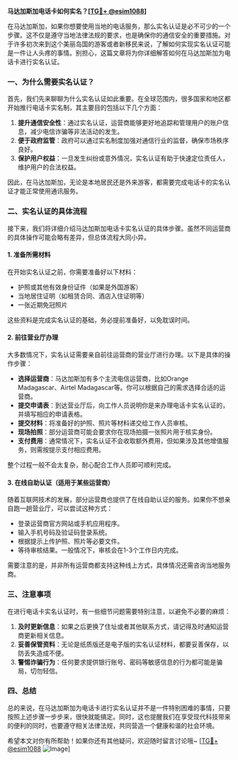 **马达加斯加电话卡如何实名？[[TG💪+ @esim1088](https://t.me/s/esim1088)]**

在马达加斯加，如果你想要使用当地的电话服务，那么实名认证是必不可少的一个步骤。这不仅是遵守当地法律法规的要求，也是确保你的通信安全的重要措施。对于许多初次来到这个美丽岛国的游客或者新移民来说，了解如何实现实名认证可能是一件让人头疼的事情。别担心，这篇文章将为你详细解答如何在马达加斯加为电话卡进行实名认证。

### 一、为什么需要实名认证？

首先，我们先来聊聊为什么实名认证如此重要。在全球范围内，很多国家和地区都开始推行电话卡实名制，其主要目的包括以下几个方面：

1. **提升通信安全性**：通过实名认证，运营商能够更好地追踪和管理用户的账户信息，减少电信诈骗等非法活动的发生。
2. **便于政府监管**：政府可以通过实名制度加强对通信行业的监督，确保市场秩序良好。
3. **保护用户权益**：一旦发生纠纷或意外情况，实名认证有助于快速定位责任人，维护用户的合法权益。

因此，在马达加斯加，无论是本地居民还是外来游客，都需要完成电话卡的实名认证才能正常使用通讯服务。

### 二、实名认证的具体流程

接下来，我们将详细介绍马达加斯加电话卡实名认证的具体步骤。虽然不同运营商的具体操作可能会略有差异，但总体流程大同小异。

#### 1. 准备所需材料

在开始实名认证之前，你需要准备好以下材料：
- 护照或其他有效身份证件（如果是外国游客）
- 当地居住证明（如租赁合同、酒店入住证明等）
- 一张近期免冠照片

这些资料是完成实名认证的基础，务必提前准备好，以免耽误时间。

#### 2. 前往营业厅办理

大多数情况下，实名认证需要亲自前往运营商的营业厅进行办理。以下是具体的操作步骤：

- **选择运营商**：马达加斯加有多个主流电信运营商，比如Orange Madagascar、Airtel Madagascar等。你可以根据自己的需求选择合适的运营商。
- **提交申请表**：到达营业厅后，向工作人员说明你是来办理电话卡实名认证的，并填写相应的申请表格。
- **提交材料**：将准备好的护照、照片等材料递交给工作人员审核。
- **现场拍照**：部分运营商可能会要求你在现场拍摄一张照片用于核实身份。
- **支付费用**：通常情况下，实名认证不会收取额外费用，但如果涉及其他增值服务，则需按提示支付相应费用。

整个过程一般不会太复杂，耐心配合工作人员即可顺利完成。

#### 3. 在线自助认证（适用于某些运营商）

随着互联网技术的发展，部分运营商也提供了在线自助认证的服务。如果你不想亲自跑一趟营业厅，可以尝试这种方式：

- 登录运营商官方网站或手机应用程序。
- 输入手机号码及验证码登录系统。
- 根据提示上传护照、照片等必要文件。
- 等待审核结果。一般情况下，审核会在1-3个工作日内完成。

需要注意的是，并非所有运营商都支持这种线上方式，具体情况还需咨询当地服务商。

### 三、注意事项

在进行电话卡实名认证时，有一些细节问题需要特别注意，以避免不必要的麻烦：

1. **及时更新信息**：如果之后更换了住址或者其他联系方式，请记得及时通知运营商更新相关信息。
2. **妥善保管资料**：无论是纸质版还是电子版的实名认证材料，都要妥善保存，以防丢失造成不便。
3. **警惕诈骗行为**：任何要求提供银行账号、密码等敏感信息的行为都可能是骗局，切勿轻信。

### 四、总结

总的来说，在马达加斯加为电话卡进行实名认证并不是一件特别困难的事情，只要按照上述步骤一步步来，很快就能搞定。同时，这也提醒我们在享受现代科技带来的便利的同时，也要遵守相关法律法规，共同营造一个健康和谐的社会环境。

希望本文对你有所帮助！如果你还有其他疑问，欢迎随时留言讨论哦~ [[TG💪+ @esim1088](https://t.me/s/esim1088) ![Image](https://i.postimg.cc/4NQfJmqS/Snipaste-2025-05-13-00-14-12.png)]
